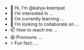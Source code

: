 - 👋 Hi, I’m @katya-keempat
- 👀 I’m interested in ...
- 🌱 I’m currently learning ...
- 💞️ I’m looking to collaborate on ...
- 📫 How to reach me ...
- 😄 Pronouns: ...
- ⚡ Fun fact: ...

<!---
katya-keempat/katya-keempat is a ✨ special ✨ repository because its `README.md` (this file) appears on your GitHub profile.
You can click the Preview link to take a look at your changes.
--->
